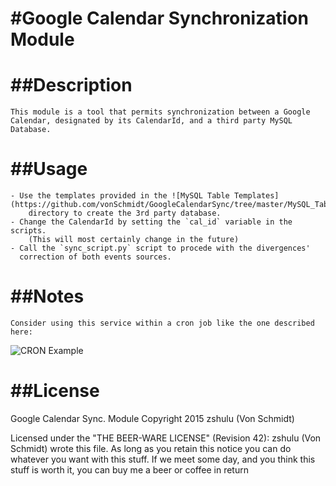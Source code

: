 #Google Calendar Synchronization Module 
========================================


##Description 
==============


    This module is a tool that permits synchronization between a Google
    Calendar, designated by its CalendarId, and a third party MySQL Database.
    
##Usage
=======


    - Use the templates provided in the ![MySQL Table Templates](https://github.com/vonSchmidt/GoogleCalendarSync/tree/master/MySQL_Table_Templates)
        directory to create the 3rd party database.
    - Change the CalendarId by setting the `cal_id` variable in the scripts.
        (This will most certainly change in the future)
    - Call the `sync_script.py` script to procede with the divergences'
      correction of both events sources.

##Notes
========

    Consider using this service within a cron job like the one described here: 
![CRON Example](https://github.com/vonSchmidt/GoogleCalendarSync/tree/master/cronsched)


##License
=========

Google Calendar Sync. Module
Copyright 2015 zshulu (Von Schmidt)

Licensed under the "THE BEER-WARE LICENSE" (Revision 42):
zshulu (Von Schmidt) wrote this file. As long as you retain this notice you
can do whatever you want with this stuff. If we meet some day, and you think
this stuff is worth it, you can buy me a beer or coffee in return
